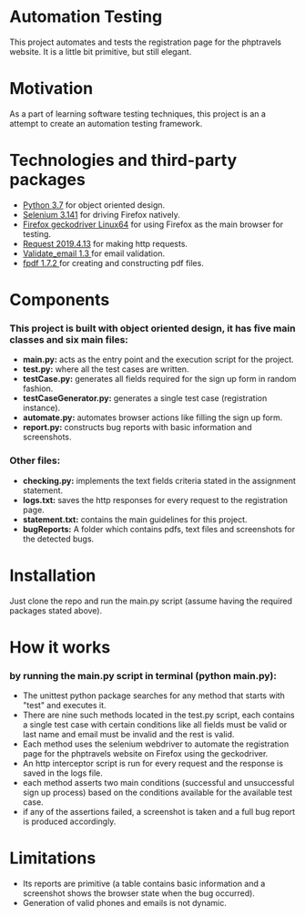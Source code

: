 # Automation Testing
This project automates and tests the registration page for the phptravels website. 
It is a little bit primitive, but still elegant.
# Motivation
As a part of learning software testing techniques, this project is an a attempt to create an automation testing framework.
# Technologies and third-party packages
* [Python 3.7](https://www.python.org/downloads/release/python-370/) for object oriented design.
* [Selenium 3.141](https://pypi.org/project/selenium/) for driving Firefox natively.
* [Firefox geckodriver Linux64](https://github.com/mozilla/geckodriver/releases) for using Firefox as the main browser for testing. 
* [Request 2019.4.13](https://pypi.org/project/request/) for making http requests.
* [Validate_email 1.3 ](https://pypi.org/project/validate_email/) for email validation.
* [fpdf 1.7.2 ](https://pypi.org/project/fpdf/) for creating and constructing pdf files.
# Components
### This project is built with object oriented design, it has five main classes and six main files:
* __main.py:__ acts as the entry point and the execution script for the project.
* __test.py:__ where all the test cases are written.
* __testCase.py:__ generates all fields required for the sign up form in random fashion.
* __testCaseGenerator.py:__ generates a single test case (registration instance).
* __automate.py:__ automates browser actions like filling the sign up form.
* __report.py:__ constructs bug reports with basic information and screenshots.
### Other files:
* __checking.py:__ implements the text fields criteria stated in the assignment statement.
* __logs.txt:__ saves the http responses for every request to the registration page.
* __statement.txt:__ contains the main guidelines for this project.
* __bugReports:__ A folder which contains pdfs, text files and screenshots for the detected bugs.
# Installation
Just clone the repo and run the main.py script (assume having the required packages stated above).
# How it works
### by running the main.py script in terminal (python main.py):
* The unittest python package searches for any method that starts with "test" and executes it.
* There are nine such methods located in the test.py script, each contains a single test case with certain conditions like all fields must be valid or last name and email must be invalid and the rest is valid.
* Each method uses the selenium webdriver to automate the registration page for the phptravels website on Firefox using the geckodriver.
* An http interceptor script is run for every request and the response is saved in the logs file.
* each method asserts two main conditions (successful and unsuccessful sign up process) based on the conditions available for the available test case.
* if any of the assertions failed, a screenshot is taken and a full bug report is produced accordingly.
# Limitations
* Its reports are primitive (a table contains basic information and a screenshot shows the browser state when the bug occurred).
* Generation of valid phones and emails is not dynamic.
